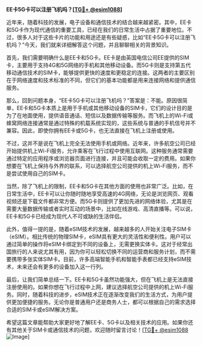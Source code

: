 **EE卡5G卡可以注册飞机吗？[[TG💪+ @esim1088](https://t.me/s/esim1088)]**

近年来，随着科技的发展，电子设备和通信技术的结合越来越紧密。其中，EE卡和5G卡作为现代通信的重要工具，已经在我们的日常生活中占据了重要地位。不过，很多人对于这些卡片的功能和用途还是有些疑惑，比如“EE卡5G卡可以注册飞机吗？”今天，我们就来详细解答这个问题，并且聊聊相关的背景知识。

首先，我们需要明确什么是EE卡和5G卡。EE卡是由英国电信公司EE提供的SIM卡，主要用于支持4G和5G网络的手机和其他移动设备。而5G卡则是支持第五代移动通信技术的SIM卡，能够提供更快的速度和更稳定的连接。这两者的主要区别在于网络速度和技术标准的不同，但它们的基本功能都是用来连接网络和提供通信服务。

那么，回到问题本身，“EE卡5G卡可以注册飞机吗？”答案是：不能。原因很简单，EE卡和5G卡本质上是用于手机或其他移动设备的SIM卡，它们的设计目的是为了在地面使用，提供语音通话、短信以及数据传输等服务。而飞机上的Wi-Fi或蜂窝网络连接通常是通过特殊的机载系统实现的，这些系统与普通的手机信号并不兼容。因此，即使你拥有EE卡或5G卡，也无法直接在飞机上注册或使用。

不过，这并不是说在飞机上完全无法使用手机或网络。近年来，许多航空公司已经开始提供机上Wi-Fi服务，允许乘客在飞行过程中使用互联网。这种服务通常需要通过特定的应用程序或浏览器页面进行连接，并且可能会收取一定的费用。如果你想要在飞机上保持与外界的联系，可以选择航空公司提供的机上Wi-Fi服务，而不是尝试使用自己的SIM卡。

当然，除了飞机上的限制，EE卡和5G卡在其他方面的使用也非常广泛。比如，在日常生活中，EE卡可以让你随时随地享受高速的4G网络，无论是浏览网页、观看视频还是下载文件都非常方便。而5G卡则提供了更加先进的网络体验，尤其是在需要大量数据传输或者实时互动的场景中，比如在线游戏、高清直播等。可以说，EE卡和5G卡已经成为现代人不可或缺的生活伴侣。

此外，值得一提的是，随着eSIM技术的发展，越来越多的人开始关注电子SIM卡（eSIM）。相比传统的物理SIM卡，eSIM具有更大的灵活性和便利性。用户可以通过简单的操作将eSIM卡绑定到不同的设备上，无需更换实体卡。这对于经常出国旅行的人来说尤其有用，因为你可以轻松切换不同的运营商和服务计划，而不需要携带多张实体SIM卡。目前，许多高端智能手机和智能手表都已经支持eSIM技术，未来还会有更多的设备加入这一行列。

最后，让我们简单总结一下。EE卡和5G卡虽然功能强大，但在飞机上是无法直接注册使用的。如果你想在飞行过程中上网，建议选择航空公司提供的机上Wi-Fi服务。同时，随着科技的进步，eSIM技术正在逐渐改变我们的生活方式，为用户提供更加便捷的服务。无论你是普通用户还是商务人士，都可以根据自己的需求选择合适的SIM卡或eSIM解决方案。

希望这篇文章能帮助大家更好地了解EE卡、5G卡以及相关技术的应用。如果你还有其他关于SIM卡或通信技术的问题，欢迎随时留言讨论！[[TG💪+ @esim1088](https://t.me/s/esim1088) ![Image](https://i.postimg.cc/4NQfJmqS/Snipaste-2025-05-13-00-14-12.png)]